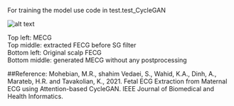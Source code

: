 For training the model use code in test.test_CycleGAN 

![alt text](https://github.com/antecessor/FECGCycleGAN/blob/master/4_60.png)


Top left: MECG <br>
Top middle: extracted FECG before SG filter<br>
Bottom left: Original scalp FECG<br>
Bottom middle: generated MECG without any postprocessing<br>


##Reference:
Mohebian, M.R., shahim Vedaei, S., Wahid, K.A., Dinh, A., Marateb, H.R. and Tavakolian, K., 2021. Fetal ECG Extraction from Maternal ECG using Attention-based CycleGAN. IEEE Journal of Biomedical and Health Informatics.

